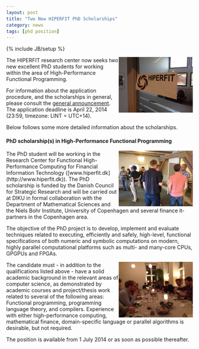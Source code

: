 ```yaml
---
layout: post
title: "Two New HIPERFIT PhD Scholarships"
category: news
tags: [phd position]
---
```

{% include JB/setup %}

<img width="200" alt="HIPERFIT logo" align="right" src="/images/hiperfit.jpg">
The HIPERFIT research center now seeks two new excellent PhD students
for working within the area of High-Performance Functional
Programming.

For information about the application procedure, and the scholarships
in general, please consult the [general
announcement](http://www.diku.dk/english/about/vacancies/phd_scholar_cs_call_spring_2014/). The
application deadline is April 22, 2014 (23:59, timezone: LINT =
UTC+14).

Below follows some more detailed information about the scholarships.

#### PhD scholarship(s) in High-Performance Functional Programming

<img width="200" alt="HIPERFIT dinner" align="right" src="/images/hiperfit2.jpg">
The PhD student will be working in the Research Center for Functional
High-Performance Computing for Financial Information Technology
([www.hiperfit.dk](http://www.hiperfit.dk)). The PhD scholarship is funded by
the Danish Council for Strategic Research and will be carried out at
DIKU in formal collaboration with the Department of Mathematical
Sciences and the Niels Bohr Institute, University of Copenhagen and
several finance it-partners in the Copenhagen area.

The objective of the PhD project is to develop, implement and evaluate
techniques related to executing, efficiently and safely, high-level,
functional specifications of both numeric and symbolic computations on
modern, highly parallel computational platforms such as multi- and
many-core CPUs, GPGPUs and FPGAs.

<img width="200" alt="HIPERFIT workshop" align="right" src="/images/hiperfit3.jpg">
The candidate must - in addition to the qualifications listed above -
have a solid academic background in the relevant areas of computer
science, as demonstrated by academic courses and project/thesis work
related to several of the following areas: Functional programming,
programming language theory, and compilers. Experience with either
high-performance computing, mathematical finance, domain-specific
language or parallel algorithms is desirable, but not required.

The position is available from 1 July 2014 or as soon as possible
thereafter.